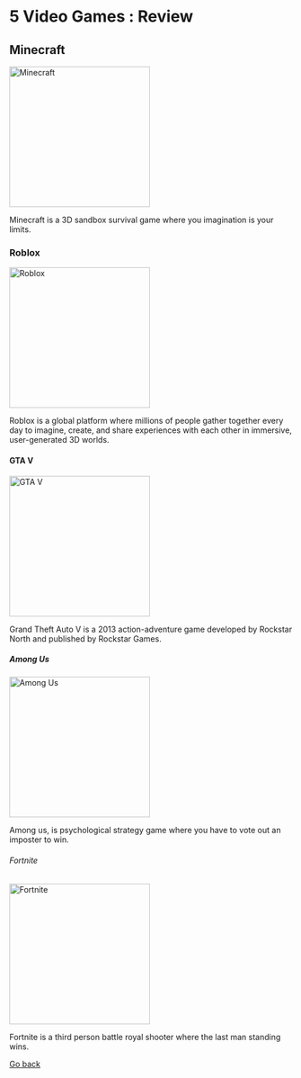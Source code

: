 <!DOCTYPE html>
<html> 
<head>
  <h1>5 Video Games : Review</h1>
</head>
<body>
  <h2>Minecraft</h2>
<a href="Minecraft.md">
<img src="https://upload.wikimedia.org/wikipedia/en/5/51/Minecraft_cover.png" alt="Minecraft" style="width:250px;height:250px;">
</a>
  <p>Minecraft is a 3D sandbox survival game where you imagination is your limits.</p>
  
  <h3>Roblox</h3>
<a href="Roblox.md">
<img src="https://upload.wikimedia.org/wikipedia/commons/thumb/4/4b/Roblox_Logo_2022.svg/220px-Roblox_Logo_2022.svg.png" alt="Roblox" style="width:250px;height:250px;">
</a>
  <p>Roblox is a global platform where millions of people gather together every day to imagine, create, and share experiences with each other in immersive, user-generated 3D worlds.</p>
  
  <h4>GTA V</h4>
<a href="GTA V.md">
<img src="https://upload.wikimedia.org/wikipedia/en/thumb/a/a5/Grand_Theft_Auto_V.png/220px-Grand_Theft_Auto_V.png" alt="GTA V" style="width:250px;height:250px;">
</a>
  <p>Grand Theft Auto V is a 2013 action-adventure game developed by Rockstar North and published by Rockstar Games.</p>

  <h5>Among Us</h5>
<a href="Among Us.md">
<img src="https://upload.wikimedia.org/wikipedia/en/thumb/9/9a/Among_Us_cover_art.jpg/220px-Among_Us_cover_art.jpg" alt="Among Us" style="width:250px;height:250px;">
</a>
  <p>Among us, is psychological strategy game where you have to vote out an imposter to win.</p>
  
  <h6>Fortnite</h6>
<a href="Fortnite.md">
<img src="https://upload.wikimedia.org/wikipedia/commons/thumb/0/0e/FortniteLogo.svg/250px-FortniteLogo.svg.png" alt="Fortnite" style="width:250px;height:250px;">
</a>
<p>Fortnite is a third person battle royal shooter where the last man standing wins.</p>

  <a href="First page.md">
  <p>Go back</p>
  </a>
</body>
</html>
